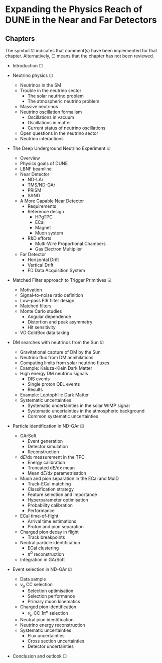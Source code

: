 # Expanding the Physics Reach of DUNE in the Near and Far Detectors

## Chapters

The symbol &#9745; indicates that comment(s) have been implemented for that chapter. Alternatively, &#9744; means that the chapter has not been reviewed.

* Introduction &#9744;

* Neutrino physics &#9744;
    * Neutrinos in the SM
    * Trouble in the neutrino sector
        * The solar neutrino problem
        * The atmospheric neutrino problem
    * Massive neutrinos
    * Neutrino oscillation formalism
        * Oscillations in vacuum
        * Oscillations in matter
        * Current status of neutrino oscillations
    * Open questions in the neutrino sector
    * Neutrino interactions

* The Deep Underground Neutrino Experiment &#9745;
    * Overview
    * Physics goals of DUNE
    * LBNF beamline
    * Near Detector
        * ND-LAr
        * TMS/ND-GAr
        * PRISM
        * SAND
    * A More Capable Near Detector
        * Requirements
        * Reference design
            * HPgTPC
            * ECal
            * Magnet
            * Muon system
        * R\&D efforts
            * Multi-Wire Proportional Chambers
            * Gas Electron Multiplier
    * Far Detector
        * Horizontal Drift
        * Vertical Drift
        * FD Data Acquisition System

* Matched Filter approach to Trigger Primitives &#9745;
    * Motivation
    * Signal-to-noise ratio definition
    * Low-pass FIR filter design
    * Matched filters
    * Monte Carlo studies
        * Angular dependence
        * Distortion and peak asymmetry
        * Hit sensitivity
    * VD ColdBox data taking

* DM searches with neutrinos from the Sun &#9745;
    * Gravitational capture of DM by the Sun
    * Neutrino flux from DM annihilations
    * Computing limits from solar neutrino fluxes
    * Example: Kaluza-Klein Dark Matter
    * High energy DM neutrino signals
        * DIS events
        * Single proton QEL events
        * Results
    * Example: Leptophilic Dark Matter
    * Systematic uncertainties
        * Systematic uncertainties in the solar WIMP signal
        * Systematic uncertainties in the atmospheric background
        * Common systematic uncertainties

* Particle identification in ND-GAr &#9745;
    * GArSoft
        * Event generation
        * Detector simulation
        * Reconstruction
    * $\mathrm {d}E/\mathrm {d}x$ measurement in the TPC
        * Energy calibration
        * Truncated $\mathrm {d}E/\mathrm {d}x$ mean
        * Mean $\mathrm {d}E/\mathrm {d}x$ parametrisation
    * Muon and pion separation in the ECal and MuID
        * Track-ECal matching
        * Classification strategy
        * Feature selection and importance
        * Hyperparameter optimisation
        * Probability calibration
        * Performance
    * ECal time-of-flight
        * Arrival time estimations
        * Proton and pion separation
    * Charged pion decay in flight
        * Track breakpoints
    * Neutral particle identification
        * ECal clustering
        * $\pi ^{0}$ reconstruction
    * Integration in GArSoft

* Event selection in ND-GAr &#9745;
    * Data sample
    * $\nu _{\mu }$ CC selection
        * Selection optimisation
        * Selection performance
        * Primary muon kinematics
    * Charged pion identification
        * $\nu _{\mu }$ CC $1\pi ^{\pm }$ selection
    * Neutral pion identification
    * Neutrino energy reconstruction
    * Systematic uncertainties
        * Flux uncertainties
        * Cross section uncertainties
        * Detector uncertainties

* Conclusion and outlook &#9744;